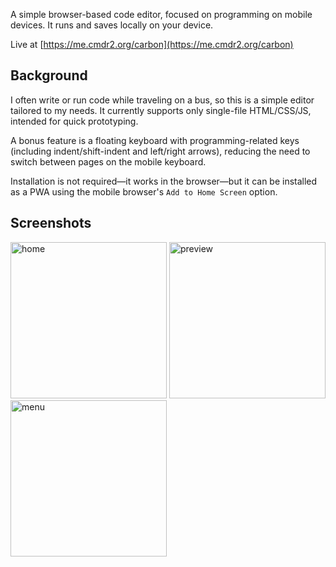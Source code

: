 A simple browser-based code editor, focused on programming on mobile devices. It runs and saves locally on your device.

Live at [https://me.cmdr2.org/carbon](https://me.cmdr2.org/carbon)

## Background
I often write or run code while traveling on a bus, so this is a simple editor tailored to my needs. It currently supports only single-file HTML/CSS/JS, intended for quick prototyping.

A bonus feature is a floating keyboard with programming-related keys (including indent/shift-indent and left/right arrows), reducing the need to switch between pages on the mobile keyboard.

Installation is not required—it works in the browser—but it can be installed as a PWA using the mobile browser's `Add to Home Screen` option.

## Screenshots
<img height="250" alt="home" src="https://github.com/user-attachments/assets/7a85f448-014f-4164-9e6f-7a5370a3878c" />
<img height="250" alt="preview" src="https://github.com/user-attachments/assets/d8786e30-b038-4336-a8d4-dadc9fb007af" />
<img height="250" alt="menu" src="https://github.com/user-attachments/assets/476b6aeb-058e-4869-a98e-0f14fe3237c1" />



